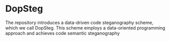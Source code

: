 # DopSteg
The repository introduces a data-driven code steganography scheme, which we call DopSteg. This scheme employs a data-oriented programming approach and achieves code semantic steganography
